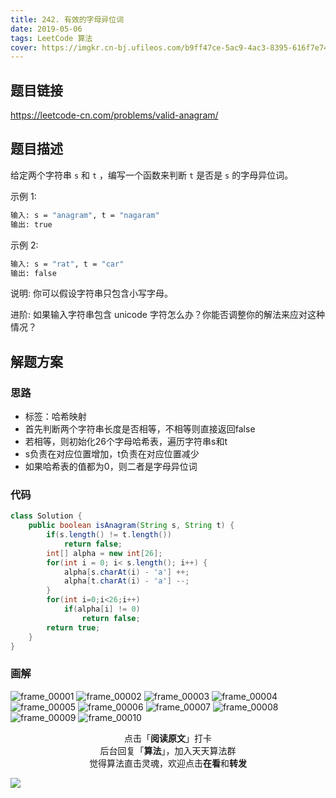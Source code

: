 ```yaml
---
title: 242. 有效的字母异位词
date: 2019-05-06
tags: LeetCode 算法
cover: https://imgkr.cn-bj.ufileos.com/b9ff47ce-5ac9-4ac3-8395-616f7e74c54f.png
---
```


## 题目链接

https://leetcode-cn.com/problems/valid-anagram/

## 题目描述

给定两个字符串 `s` 和 `t` ，编写一个函数来判断 `t` 是否是 `s` 的字母异位词。

示例 1:

```bash
输入: s = "anagram", t = "nagaram"
输出: true
```

示例 2:

```bash
输入: s = "rat", t = "car"
输出: false
```

说明:
你可以假设字符串只包含小写字母。

进阶:
如果输入字符串包含 unicode 字符怎么办？你能否调整你的解法来应对这种情况？

## 解题方案

### 思路

- 标签：哈希映射
- 首先判断两个字符串长度是否相等，不相等则直接返回false
- 若相等，则初始化26个字母哈希表，遍历字符串s和t
- s负责在对应位置增加，t负责在对应位置减少
- 如果哈希表的值都为0，则二者是字母异位词

### 代码

```java
class Solution {
    public boolean isAnagram(String s, String t) {
        if(s.length() != t.length())
            return false;
        int[] alpha = new int[26];
        for(int i = 0; i< s.length(); i++) {
            alpha[s.charAt(i) - 'a'] ++;
            alpha[t.charAt(i) - 'a'] --;
        }
        for(int i=0;i<26;i++)
            if(alpha[i] != 0)
                return false;
        return true;
    }
}
```

### 画解

![frame_00001](https://imgkr.cn-bj.ufileos.com/c53b19e8-e695-49a6-89a5-14b6eb2d2bd1.png)
![frame_00002](https://imgkr.cn-bj.ufileos.com/1b7dfafa-d7dd-4cc4-af38-5065b45aeed7.png)
![frame_00003](https://imgkr.cn-bj.ufileos.com/f76b17dd-8966-4a32-a474-2fa8b7401a95.png)
![frame_00004](https://imgkr.cn-bj.ufileos.com/217060c3-6022-41bb-85fc-0f31517f44ab.png)
![frame_00005](https://imgkr.cn-bj.ufileos.com/f999139c-283c-499f-a735-f9e84577ae0c.png)
![frame_00006](https://imgkr.cn-bj.ufileos.com/d1b0fdd5-7719-4fa8-9ede-08e9243daacd.png)
![frame_00007](https://imgkr.cn-bj.ufileos.com/054a3c6b-9c27-4f90-ba50-7ba89b0e5225.png)
![frame_00008](https://imgkr.cn-bj.ufileos.com/fd60204a-54f4-4994-99ac-4d152f6cca25.png)
![frame_00009](https://imgkr.cn-bj.ufileos.com/d0626516-f7dc-49c0-996d-55fb1b8d9092.png)
![frame_00010](https://imgkr.cn-bj.ufileos.com/b9ff47ce-5ac9-4ac3-8395-616f7e74c54f.png)

<span style="display:block;text-align:center;">点击「<strong>阅读原文</strong>」打卡</span>
<span style="display:block;text-align:center;">后台回复「<strong>算法</strong>」，加入天天算法群</span>
<span style="display:block;text-align:center;">觉得算法直击灵魂，欢迎点击<strong>在看</strong>和<strong>转发</strong></span>

![](https://imgkr.cn-bj.ufileos.com/f3e6917b-991c-4ef5-a29a-bb5d9af1273a.gif)